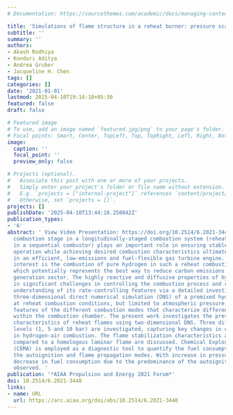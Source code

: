 ```yaml
---
# Documentation: https://sourcethemes.com/academic/docs/managing-content/

title: 'Simulations of flame structure in a reheat burner: pressure scaling'
subtitle: ''
summary: ''
authors:
- Akash Rodhiya
- Konduri Aditya
- Andrea Gruber
- Jacqueline H. Chen
tags: []
categories: []
date: '2021-01-01'
lastmod: 2025-04-10T19:14:18+05:30
featured: false
draft: false

# Featured image
# To use, add an image named `featured.jpg/png` to your page's folder.
# Focal points: Smart, Center, TopLeft, Top, TopRight, Left, Right, BottomLeft, Bottom, BottomRight.
image:
  caption: ''
  focal_point: ''
  preview_only: false

# Projects (optional).
#   Associate this post with one or more of your projects.
#   Simply enter your project's folder or file name without extension.
#   E.g. `projects = ["internal-project"]` references `content/project/deep-learning/index.md`.
#   Otherwise, set `projects = []`.
projects: []
publishDate: '2025-04-10T13:44:18.258042Z'
publication_types:
- '6'
abstract: ' View Video Presentation: https://doi.org/10.2514/6.2021-3448.vidThe second
  combustion stage in a longitudinally-staged combustion system (reheat combustion
  in a sequential combustor) plays an important role in ensuring stable and flexible
  operation while achieving desired combustion characteristics ultimately resulting
  in an efficient, low-emissions and fuel-flexible gas turbine engine. Of particular
  interest is the combustion of pure hydrogen in such a reheat combustion system,
  which potentially represents the best way to reduce carbon emissions in the power
  generation sector. The highly reactive and diffusive properties of hydrogen result
  in significant challenges in controlling the combustion process and require a fundamental
  understanding of its rate-controlling features via a detailed investigation. Recently,
  three-dimensional direct numerical simulation (DNS) of a premixed hydrogen flame
  at reheat combustion conditions, but limited to atmospheric pressure, revealed specific
  features of the different combustion modes that characterize different spatial locations
  within the combustion chamber. The present work investigates the pressure scaling
  characteristics of reheat flames using two-dimensional DNS. Three different pressure
  levels (1, 5 and 10 bar) are investigated, capturing key changes in chemical pathways
  in hydrogen-air combustion. The flame stabilization characteristics and its structure
  compared to a homologous laminar flame are discussed. Chemical Explosive Mode Analysis
  (CEMA) is employed as a diagnostic tool to quantify the fuel consumption between
  the autoignition and flame propagation modes. With increase in pressure, a significant
  decrease in fuel consumption due to the predominance of the autoignition mode is
  observed. '
publication: '*AIAA Propulsion and Energy 2021 Forum*'
doi: 10.2514/6.2021-3448
links:
- name: URL
  url: https://arc.aiaa.org/doi/abs/10.2514/6.2021-3448
---
```

